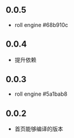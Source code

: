 ## 0.0.5
- roll engine #68b910c

## 0.0.4
- 提升依赖

## 0.0.3
- roll engine #5a1bab8

## 0.0.2
- 首页能够编译的版本
